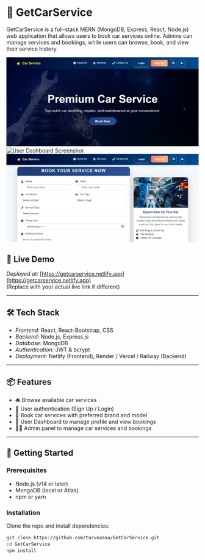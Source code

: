 # 🚗 GetCarService

GetCarService is a full-stack MERN (MongoDB, Express, React, Node.js) web application that allows users to book car services online. Admins can manage services and bookings, while users can browse, book, and view their service history.

![Home Page Screenshot](screenshots/home.png)
![User Dashboard Screenshot](screenshots/dashboard.png)
![Booking Page Screenshot](screenshots/booking.png)

## 🔗 Live Demo

*Deployed at:* [https://getcarservice.netlify.app](https://getcarservice.netlify.app)  
(Replace with your actual live link if different)

---

## 🛠 Tech Stack

- *Frontend:* React, React-Bootstrap, CSS
- *Backend:* Node.js, Express.js
- *Database:* MongoDB
- *Authentication:* JWT & bcrypt
- *Deployment:* Netlify (Frontend), Render / Vercel / Railway (Backend)

---

## 📦 Features

- 🚘 Browse available car services
- 🔐 User authentication (Sign Up / Login)
- 📅 Book car services with preferred brand and model
- 👤 User Dashboard to manage profile and view bookings
- 🧑‍💼 Admin panel to manage car services and bookings

---

## 🚀 Getting Started

### Prerequisites

- Node.js (v14 or later)
- MongoDB (local or Atlas)
- npm or yarn

### Installation

Clone the repo and install dependencies:

```bash
git clone https://github.com/tarunaaaa/GetCarService.git
cd GetCarService
npm install